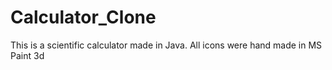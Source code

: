 # Calculator_Clone
This is a scientific calculator made in Java.
All icons were hand made in MS Paint 3d
